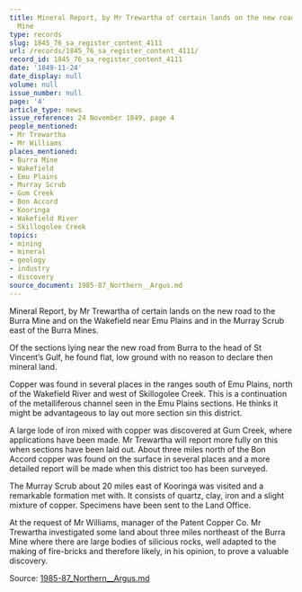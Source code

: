 ```yaml
---
title: Mineral Report, by Mr Trewartha of certain lands on the new road to the Burra
  Mine
type: records
slug: 1845_76_sa_register_content_4111
url: /records/1845_76_sa_register_content_4111/
record_id: 1845_76_sa_register_content_4111
date: '1849-11-24'
date_display: null
volume: null
issue_number: null
page: '4'
article_type: news
issue_reference: 24 November 1849, page 4
people_mentioned:
- Mr Trewartha
- Mr Williams
places_mentioned:
- Burra Mine
- Wakefield
- Emu Plains
- Murray Scrub
- Gum Creek
- Bon Accord
- Kooringa
- Wakefield River
- Skillogolee Creek
topics:
- mining
- mineral
- geology
- industry
- discovery
source_document: 1985-87_Northern__Argus.md
---
```


Mineral Report, by Mr Trewartha of certain lands on the new road to the Burra Mine and on the Wakefield near Emu Plains and in the Murray Scrub east of the Burra Mines.

Of the sections lying near the new road from Burra to the head of St Vincent’s Gulf, he found flat, low ground with no reason to declare then mineral land.

Copper was found in several places in the ranges south of Emu Plains, north of the Wakefield River and west of Skillogolee Creek.  This is a continuation of the metalliferous channel seen in the Emu Plains sections.  He thinks it might be advantageous to lay out more section sin this district.

A large lode of iron mixed with copper was discovered at Gum Creek, where applications have been made.  Mr Trewartha will report more fully on this when sections have been laid out.  About three miles north of the Bon Accord copper was found on the surface in several places and a more detailed report will be made when this district too has been surveyed.

The Murray Scrub about 20 miles east of Kooringa was visited and a remarkable formation met with.  It consists of quartz, clay, iron and a slight mixture of copper.  Specimens have been sent to the Land Office.

At the request of Mr Williams, manager of the Patent Copper Co. Mr Trewartha investigated some land about three miles northeast of the Burra Mine where there are large bodies of silicious rocks, well adapted to the making of fire-bricks and therefore likely, in his opinion, to prove a valuable discovery.

Source: [1985-87_Northern__Argus.md](/downloads/markdown/1985-87_Northern__Argus.md)

